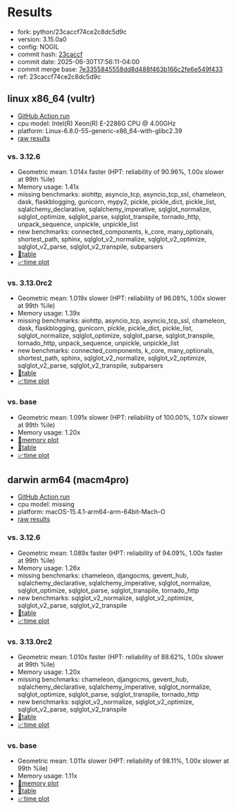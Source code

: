 # Results

- fork: python/23caccf74ce2c8dc5d9c
- version: 3.15.0a0
- config: NOGIL
- commit hash: [23caccf](https://github.com/python/cpython/commit/23caccf)
- commit date: 2025-06-30T17:56:11-04:00
- commit merge base: [7e3355845558dd8d488f463b166c2fe6e549f433](https://github.com/python/cpython/commit/7e3355845558dd8d488f463b166c2fe6e549f433)
- ref: 23caccf74ce2c8dc5d9c

## linux x86_64 (vultr)

- [GitHub Action run](https://github.com/facebookexperimental/free-threading-benchmarking/actions/runs/15986743637)
- cpu model: Intel(R) Xeon(R) E-2286G CPU @ 4.00GHz
- platform: Linux-6.8.0-55-generic-x86_64-with-glibc2.39
- [raw results](bm-20250630-vultr-x86_64-python-23caccf74ce2c8dc5d9c-3.15.0a0-23caccf.json)

### vs. 3.12.6

- Geometric mean: 1.014x faster (HPT: reliability of 90.96%, 1.00x slower at 99th %ile)
- Memory usage: 1.41x
- missing benchmarks: aiohttp, asyncio_tcp, asyncio_tcp_ssl, chameleon, dask, flaskblogging, gunicorn, mypy2, pickle, pickle_dict, pickle_list, sqlalchemy_declarative, sqlalchemy_imperative, sqlglot_normalize, sqlglot_optimize, sqlglot_parse, sqlglot_transpile, tornado_http, unpack_sequence, unpickle, unpickle_list
- new benchmarks: connected_components, k_core, many_optionals, shortest_path, sphinx, sqlglot_v2_normalize, sqlglot_v2_optimize, sqlglot_v2_parse, sqlglot_v2_transpile, subparsers
- [📄table](bm-20250630-vultr-x86_64-python-23caccf74ce2c8dc5d9c-3.15.0a0-23caccf-vs-3.12.6.md)
- [📈time plot](bm-20250630-vultr-x86_64-python-23caccf74ce2c8dc5d9c-3.15.0a0-23caccf-vs-3.12.6.svg)

### vs. 3.13.0rc2

- Geometric mean: 1.019x slower (HPT: reliability of 96.08%, 1.00x slower at 99th %ile)
- Memory usage: 1.39x
- missing benchmarks: aiohttp, asyncio_tcp, asyncio_tcp_ssl, chameleon, dask, flaskblogging, gunicorn, pickle, pickle_dict, pickle_list, sqlglot_normalize, sqlglot_optimize, sqlglot_parse, sqlglot_transpile, tornado_http, unpack_sequence, unpickle, unpickle_list
- new benchmarks: connected_components, k_core, many_optionals, shortest_path, sphinx, sqlglot_v2_normalize, sqlglot_v2_optimize, sqlglot_v2_parse, sqlglot_v2_transpile, subparsers
- [📄table](bm-20250630-vultr-x86_64-python-23caccf74ce2c8dc5d9c-3.15.0a0-23caccf-vs-3.13.0rc2.md)
- [📈time plot](bm-20250630-vultr-x86_64-python-23caccf74ce2c8dc5d9c-3.15.0a0-23caccf-vs-3.13.0rc2.svg)

### vs. base

- Geometric mean: 1.091x slower (HPT: reliability of 100.00%, 1.07x slower at 99th %ile)
- Memory usage: 1.20x
- [🧠memory plot](bm-20250630-vultr-x86_64-python-23caccf74ce2c8dc5d9c-3.15.0a0-23caccf-vs-base-mem.svg)
- [📄table](bm-20250630-vultr-x86_64-python-23caccf74ce2c8dc5d9c-3.15.0a0-23caccf-vs-base.md)
- [📈time plot](bm-20250630-vultr-x86_64-python-23caccf74ce2c8dc5d9c-3.15.0a0-23caccf-vs-base.svg)

## darwin arm64 (macm4pro)

- [GitHub Action run](https://github.com/facebookexperimental/free-threading-benchmarking/actions/runs/15986743637)
- cpu model: missing
- platform: macOS-15.4.1-arm64-arm-64bit-Mach-O
- [raw results](bm-20250630-macm4pro-arm64-python-23caccf74ce2c8dc5d9c-3.15.0a0-23caccf.json)

### vs. 3.12.6

- Geometric mean: 1.089x faster (HPT: reliability of 94.09%, 1.00x faster at 99th %ile)
- Memory usage: 1.26x
- missing benchmarks: chameleon, djangocms, gevent_hub, sqlalchemy_declarative, sqlalchemy_imperative, sqlglot_normalize, sqlglot_optimize, sqlglot_parse, sqlglot_transpile, tornado_http
- new benchmarks: sqlglot_v2_normalize, sqlglot_v2_optimize, sqlglot_v2_parse, sqlglot_v2_transpile
- [📄table](bm-20250630-macm4pro-arm64-python-23caccf74ce2c8dc5d9c-3.15.0a0-23caccf-vs-3.12.6.md)
- [📈time plot](bm-20250630-macm4pro-arm64-python-23caccf74ce2c8dc5d9c-3.15.0a0-23caccf-vs-3.12.6.svg)

### vs. 3.13.0rc2

- Geometric mean: 1.010x faster (HPT: reliability of 88.62%, 1.00x slower at 99th %ile)
- Memory usage: 1.20x
- missing benchmarks: chameleon, djangocms, gevent_hub, sqlalchemy_declarative, sqlalchemy_imperative, sqlglot_normalize, sqlglot_optimize, sqlglot_parse, sqlglot_transpile, tornado_http
- new benchmarks: sqlglot_v2_normalize, sqlglot_v2_optimize, sqlglot_v2_parse, sqlglot_v2_transpile
- [📄table](bm-20250630-macm4pro-arm64-python-23caccf74ce2c8dc5d9c-3.15.0a0-23caccf-vs-3.13.0rc2.md)
- [📈time plot](bm-20250630-macm4pro-arm64-python-23caccf74ce2c8dc5d9c-3.15.0a0-23caccf-vs-3.13.0rc2.svg)

### vs. base

- Geometric mean: 1.011x slower (HPT: reliability of 98.11%, 1.00x slower at 99th %ile)
- Memory usage: 1.11x
- [🧠memory plot](bm-20250630-macm4pro-arm64-python-23caccf74ce2c8dc5d9c-3.15.0a0-23caccf-vs-base-mem.svg)
- [📄table](bm-20250630-macm4pro-arm64-python-23caccf74ce2c8dc5d9c-3.15.0a0-23caccf-vs-base.md)
- [📈time plot](bm-20250630-macm4pro-arm64-python-23caccf74ce2c8dc5d9c-3.15.0a0-23caccf-vs-base.svg)

